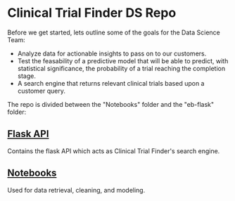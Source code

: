 # Clinical Trial Finder DS Repo

Before we get started, lets outline some of the goals for the Data Science Team:
* Analyze data for actionable insights to pass on to our customers.
* Test the feasability of a predictive model that will be able to predict, with statistical significance, the probability of a trial reaching the completion stage.
* A search engine that returns relevant clinical trials based upon a customer query.

The repo is divided between the "Notebooks" folder and the "eb-flask" folder:

## [Flask API](https://github.com/build-week-072019-clinical-trial-finder/clinical-trial-finder-DS/tree/master/eb-flask)
Contains the flask API which acts as Clinical Trial Finder's search engine.

## [Notebooks](https://github.com/build-week-072019-clinical-trial-finder/clinical-trial-finder-DS/tree/master/Notebooks)
Used for data retrieval, cleaning, and modeling.